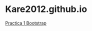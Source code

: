 # Kare2012.github.io
<a href="https://Kare2012.github.io/Practica%231%20Bootstrap%20grids.html">Practica 1 Bootstrap</a><br>
